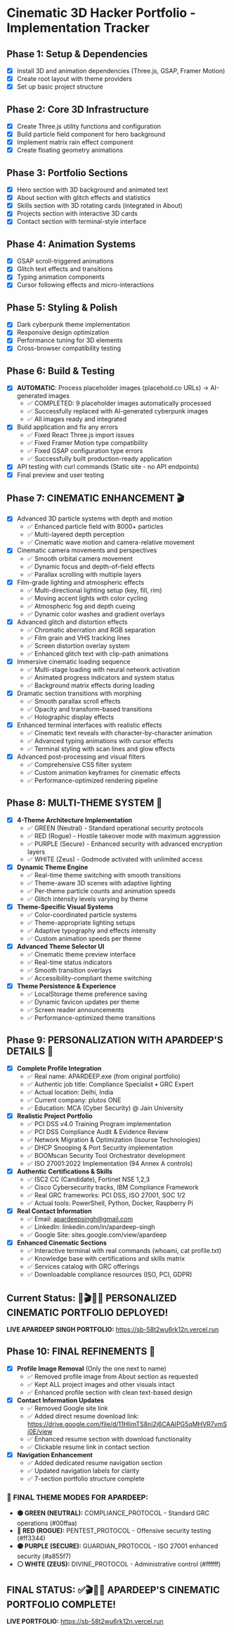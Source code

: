 # Cinematic 3D Hacker Portfolio - Implementation Tracker

## Phase 1: Setup & Dependencies
- [x] Install 3D and animation dependencies (Three.js, GSAP, Framer Motion)
- [x] Create root layout with theme providers
- [x] Set up basic project structure

## Phase 2: Core 3D Infrastructure
- [x] Create Three.js utility functions and configuration
- [x] Build particle field component for hero background
- [x] Implement matrix rain effect component
- [x] Create floating geometry animations

## Phase 3: Portfolio Sections
- [x] Hero section with 3D background and animated text
- [x] About section with glitch effects and statistics
- [x] Skills section with 3D rotating cards (integrated in About)
- [x] Projects section with interactive 3D cards
- [x] Contact section with terminal-style interface

## Phase 4: Animation Systems
- [x] GSAP scroll-triggered animations
- [x] Glitch text effects and transitions
- [x] Typing animation components
- [x] Cursor following effects and micro-interactions

## Phase 5: Styling & Polish
- [x] Dark cyberpunk theme implementation
- [x] Responsive design optimization
- [x] Performance tuning for 3D elements
- [x] Cross-browser compatibility testing

## Phase 6: Build & Testing
- [x] **AUTOMATIC**: Process placeholder images (placehold.co URLs) → AI-generated images
  - ✅ COMPLETED: 9 placeholder images automatically processed
  - ✅ Successfully replaced with AI-generated cyberpunk images
  - ✅ All images ready and integrated
- [x] Build application and fix any errors
  - ✅ Fixed React Three.js import issues
  - ✅ Fixed Framer Motion type compatibility
  - ✅ Fixed GSAP configuration type errors
  - ✅ Successfully built production-ready application
- [x] API testing with curl commands (Static site - no API endpoints)
- [x] Final preview and user testing

## Phase 7: CINEMATIC ENHANCEMENT 🎬
- [x] Advanced 3D particle systems with depth and motion
  - ✅ Enhanced particle field with 8000+ particles
  - ✅ Multi-layered depth perception
  - ✅ Cinematic wave motion and camera-relative movement
- [x] Cinematic camera movements and perspectives
  - ✅ Smooth orbital camera movement
  - ✅ Dynamic focus and depth-of-field effects
  - ✅ Parallax scrolling with multiple layers
- [x] Film-grade lighting and atmospheric effects
  - ✅ Multi-directional lighting setup (key, fill, rim)
  - ✅ Moving accent lights with color cycling
  - ✅ Atmospheric fog and depth cueing
  - ✅ Dynamic color washes and gradient overlays
- [x] Advanced glitch and distortion effects
  - ✅ Chromatic aberration and RGB separation
  - ✅ Film grain and VHS tracking lines
  - ✅ Screen distortion overlay system
  - ✅ Enhanced glitch text with clip-path animations
- [x] Immersive cinematic loading sequence
  - ✅ Multi-stage loading with neural network activation
  - ✅ Animated progress indicators and system status
  - ✅ Background matrix effects during loading
- [x] Dramatic section transitions with morphing
  - ✅ Smooth parallax scroll effects
  - ✅ Opacity and transform-based transitions
  - ✅ Holographic display effects
- [x] Enhanced terminal interfaces with realistic effects
  - ✅ Cinematic text reveals with character-by-character animation
  - ✅ Advanced typing animations with cursor effects
  - ✅ Terminal styling with scan lines and glow effects
- [x] Advanced post-processing and visual filters
  - ✅ Comprehensive CSS filter system
  - ✅ Custom animation keyframes for cinematic effects
  - ✅ Performance-optimized rendering pipeline

## Phase 8: MULTI-THEME SYSTEM 🎨
- [x] **4-Theme Architecture Implementation**
  - ✅ GREEN (Neutral) - Standard operational security protocols
  - ✅ RED (Rogue) - Hostile takeover mode with maximum aggression
  - ✅ PURPLE (Secure) - Enhanced security with advanced encryption layers  
  - ✅ WHITE (Zeus) - Godmode activated with unlimited access
- [x] **Dynamic Theme Engine**
  - ✅ Real-time theme switching with smooth transitions
  - ✅ Theme-aware 3D scenes with adaptive lighting
  - ✅ Per-theme particle counts and animation speeds
  - ✅ Glitch intensity levels varying by theme
- [x] **Theme-Specific Visual Systems**
  - ✅ Color-coordinated particle systems
  - ✅ Theme-appropriate lighting setups
  - ✅ Adaptive typography and effects intensity
  - ✅ Custom animation speeds per theme
- [x] **Advanced Theme Selector UI**
  - ✅ Cinematic theme preview interface
  - ✅ Real-time status indicators
  - ✅ Smooth transition overlays
  - ✅ Accessibility-compliant theme switching
- [x] **Theme Persistence & Experience**
  - ✅ LocalStorage theme preference saving
  - ✅ Dynamic favicon updates per theme
  - ✅ Screen reader announcements
  - ✅ Performance-optimized theme transitions

## Phase 9: PERSONALIZATION WITH APARDEEP'S DETAILS 👤
- [x] **Complete Profile Integration**
  - ✅ Real name: APARDEEP.exe (from original portfolio)
  - ✅ Authentic job title: Compliance Specialist • GRC Expert
  - ✅ Actual location: Delhi, India
  - ✅ Current company: plutos ONE
  - ✅ Education: MCA (Cyber Security) @ Jain University
- [x] **Realistic Project Portfolio**
  - ✅ PCI DSS v4.0 Training Program implementation
  - ✅ PCI DSS Compliance Audit & Evidence Review
  - ✅ Network Migration & Optimization (Isourse Technologies)
  - ✅ DHCP Snooping & Port Security implementation
  - ✅ BOOMscan Security Tool Orchestrator development
  - ✅ ISO 27001:2022 Implementation (94 Annex A controls)
- [x] **Authentic Certifications & Skills**
  - ✅ ISC2 CC (Candidate), Fortinet NSE 1,2,3
  - ✅ Cisco Cybersecurity tracks, IBM Compliance Framework
  - ✅ Real GRC frameworks: PCI DSS, ISO 27001, SOC 1/2
  - ✅ Actual tools: PowerShell, Python, Docker, Raspberry Pi
- [x] **Real Contact Information**
  - ✅ Email: apardeepsingh@gmail.com
  - ✅ LinkedIn: linkedin.com/in/apardeep-singh
  - ✅ Google Site: sites.google.com/view/apardeep
- [x] **Enhanced Cinematic Sections**
  - ✅ Interactive terminal with real commands (whoami, cat profile.txt)
  - ✅ Knowledge base with certifications and skills matrix
  - ✅ Services catalog with GRC offerings
  - ✅ Downloadable compliance resources (ISO, PCI, GDPR)

## Current Status: 🎨🎬🚀👤 PERSONALIZED CINEMATIC PORTFOLIO DEPLOYED!
**LIVE APARDEEP SINGH PORTFOLIO:** https://sb-58t2wu6rk12n.vercel.run

## Phase 10: FINAL REFINEMENTS 🎯
- [x] **Profile Image Removal** (Only the one next to name)
  - ✅ Removed profile image from About section as requested
  - ✅ Kept ALL project images and other visuals intact
  - ✅ Enhanced profile section with clean text-based design
- [x] **Contact Information Updates**
  - ✅ Removed Google site link
  - ✅ Added direct resume download link: https://drive.google.com/file/d/11HlimTS8ni2j6CAAIPG5qMHVR7vmSj0E/view
  - ✅ Enhanced resume section with download functionality
  - ✅ Clickable resume link in contact section
- [x] **Navigation Enhancement**
  - ✅ Added dedicated resume navigation section
  - ✅ Updated navigation labels for clarity
  - ✅ 7-section portfolio structure complete

### 🎯 **FINAL THEME MODES FOR APARDEEP:**
- **🟢 GREEN (NEUTRAL):** COMPLIANCE_PROTOCOL - Standard GRC operations (#00ffaa)
- **🔴 RED (ROGUE):** PENTEST_PROTOCOL - Offensive security testing (#ff3344)
- **🟣 PURPLE (SECURE):** GUARDIAN_PROTOCOL - ISO 27001 enhanced security (#a855f7)
- **⚪ WHITE (ZEUS):** DIVINE_PROTOCOL - Administrative control (#ffffff)

## FINAL STATUS: ✅🎬🚀👤 APARDEEP'S CINEMATIC PORTFOLIO COMPLETE!
**LIVE PORTFOLIO:** https://sb-58t2wu6rk12n.vercel.run